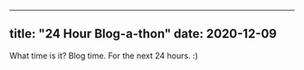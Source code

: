
---
title: "24 Hour Blog-a-thon"
date: 2020-12-09
---

What time is it? Blog time. For the next 24 hours. :) 

